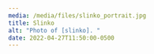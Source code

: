 ```yaml
---
media: /media/files/slinko_portrait.jpg
title: Slinko
alt: "Photo of [slinko]. "
date: 2022-04-27T11:50:00-0500
---
```

